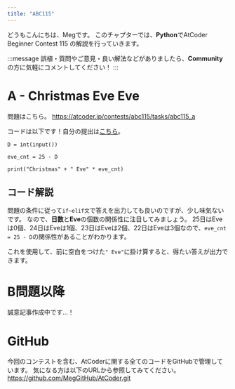 ```yaml
---
title: "ABC115"
---
```


どうもこんにちは、Megです。
このチャプターでは、**Python**でAtCoder Beginner Contest 115 の解説を行っていきます。

:::message
誤植・質問やご意見・良い解法などがありましたら、**Community**の方に気軽にコメントしてください！
:::

# A - Christmas Eve Eve
問題はこちら。
https://atcoder.jp/contests/abc115/tasks/abc115_a

コードは以下です！自分の提出は[こちら](https://atcoder.jp/contests/abc115/submissions/27016800)。

```python: A.py
D = int(input())

eve_cnt = 25 - D

print("Christmas" + " Eve" * eve_cnt)
```


## コード解説
問題の条件に従って`if~elif文`で答えを出力しても良いのですが、少し味気ないです。
なので、**日数**と**Eve**の個数の関係性に注目してみましょう。
$25$日はEveは$0$個、$24$日はEveは$1$個、$23$日はEveは$2$個、$22$日はEveは$3$個なので、`eve_cnt = 25 - D`の関係性があることがわかります。

これを使用して、前に空白をつけた`" Eve"`に掛け算すると、得たい答えが出力できます。



# B問題以降
誠意記事作成中です…！



# GitHub
今回のコンテストを含む、AtCoderに関する全てのコードをGitHubで管理しています。
気になる方は以下のURLから参照してみてください。
https://github.com/MegGitHub/AtCoder.git